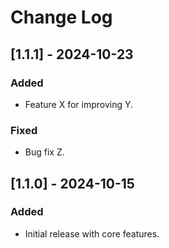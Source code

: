 # Change Log

## [1.1.1] - 2024-10-23
### Added
- Feature X for improving Y.

### Fixed
- Bug fix Z.

## [1.1.0] - 2024-10-15
### Added
- Initial release with core features.
